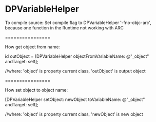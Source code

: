 DPVariableHelper
================

To compile source:
Set compile flag to DPVariableHelper '-fno-objc-arc', because one function in the Runtime not working with ARC

================

How get object from name:

id outObject = [DPVariableHelper objectFromVariableName: @"_object" andTarget: self];

//where: 
'object' is property current class,
'outObject' is output object

================

How set object to object name:

[DPVariableHelper setObject: newObject toVariableName: @"_object" andTarget: self];

//where:
'object' is property current class,
'newObject' is new object
